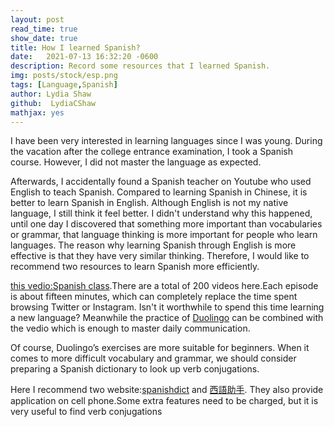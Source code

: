 ```yaml
---
layout: post
read_time: true
show_date: true
title: How I learned Spanish?
date:   2021-07-13 16:32:20 -0600
description: Record some resources that I learned Spanish.
img: posts/stock/esp.png
tags: [Language,Spanish]
author: Lydia Shaw
github:  LydiaCShaw
mathjax: yes
---
```

I have been very interested in learning languages since I was young. During the vacation after the college entrance examination, I took a Spanish course. However, I did not master the language as expected.

Afterwards, I accidentally found a Spanish teacher on Youtube who used English to teach Spanish. Compared to learning Spanish in Chinese, it is better to learn Spanish in English. Although English is not my native language, I still think it feel better. I didn't understand why this happened, until one day I discovered that something more important than vocabularies or grammar, that language thinking is more important for people who learn languages. The reason why learning Spanish through English is more effective is that they have very similar thinking.
Therefore, I would like to recommend two resources to learn Spanish more efficiently.

 [this vedio:Spanish class](https://www.youtube.com/watch?v=4FB1nO6ckZI&list=PLKQEL9j11yiUQ5SWdkc6ZT6A1NRoaskst).There are a total of 200 videos here.Each episode is about fifteen minutes, which can completely replace the time spent browsing Twitter or Instagram. Isn't it worthwhile to spend this time learning a new language? Meanwhile the practice of [Duolingo](https://www.duolingo.com/) can be combined with the vedio which is enough to master daily communication. 
 
 Of course, Duolingo’s exercises are more suitable for beginners. When it comes to more difficult vocabulary and grammar, we should consider preparing a Spanish dictionary to look up verb conjugations.
 
 Here I recommend two website:[spanishdict](https://www.spanishdict.com/) and [西語助手](https://www.esdict.cn/). They also provide application on cell phone.Some extra features need to be charged, but it is very useful to find verb conjugations
